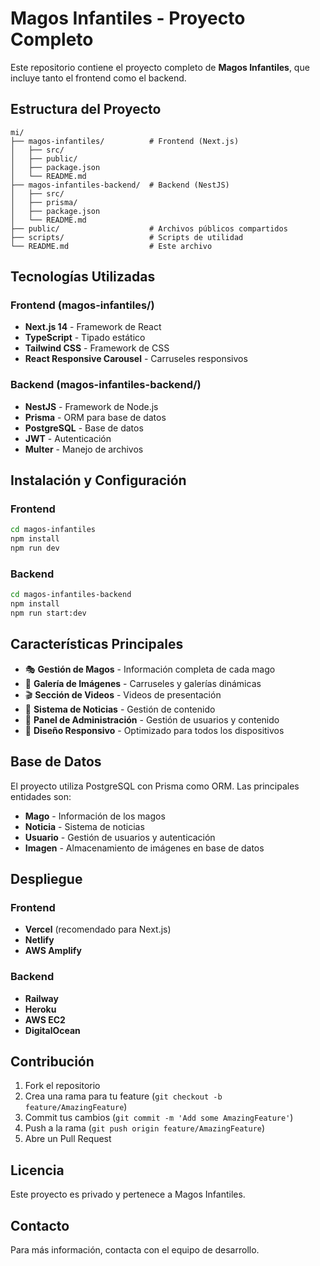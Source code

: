 # Magos Infantiles - Proyecto Completo

Este repositorio contiene el proyecto completo de **Magos Infantiles**, que incluye tanto el frontend como el backend.

## Estructura del Proyecto

```
mi/
├── magos-infantiles/          # Frontend (Next.js)
│   ├── src/
│   ├── public/
│   ├── package.json
│   └── README.md
├── magos-infantiles-backend/  # Backend (NestJS)
│   ├── src/
│   ├── prisma/
│   ├── package.json
│   └── README.md
├── public/                    # Archivos públicos compartidos
├── scripts/                   # Scripts de utilidad
└── README.md                  # Este archivo
```

## Tecnologías Utilizadas

### Frontend (magos-infantiles/)
- **Next.js 14** - Framework de React
- **TypeScript** - Tipado estático
- **Tailwind CSS** - Framework de CSS
- **React Responsive Carousel** - Carruseles responsivos

### Backend (magos-infantiles-backend/)
- **NestJS** - Framework de Node.js
- **Prisma** - ORM para base de datos
- **PostgreSQL** - Base de datos
- **JWT** - Autenticación
- **Multer** - Manejo de archivos

## Instalación y Configuración

### Frontend
```bash
cd magos-infantiles
npm install
npm run dev
```

### Backend
```bash
cd magos-infantiles-backend
npm install
npm run start:dev
```

## Características Principales

- 🎭 **Gestión de Magos** - Información completa de cada mago
- 📸 **Galería de Imágenes** - Carruseles y galerías dinámicas
- 🎬 **Sección de Videos** - Videos de presentación
- 📰 **Sistema de Noticias** - Gestión de contenido
- 🔐 **Panel de Administración** - Gestión de usuarios y contenido
- 📱 **Diseño Responsivo** - Optimizado para todos los dispositivos

## Base de Datos

El proyecto utiliza PostgreSQL con Prisma como ORM. Las principales entidades son:

- **Mago** - Información de los magos
- **Noticia** - Sistema de noticias
- **Usuario** - Gestión de usuarios y autenticación
- **Imagen** - Almacenamiento de imágenes en base de datos

## Despliegue

### Frontend
- **Vercel** (recomendado para Next.js)
- **Netlify**
- **AWS Amplify**

### Backend
- **Railway**
- **Heroku**
- **AWS EC2**
- **DigitalOcean**

## Contribución

1. Fork el repositorio
2. Crea una rama para tu feature (`git checkout -b feature/AmazingFeature`)
3. Commit tus cambios (`git commit -m 'Add some AmazingFeature'`)
4. Push a la rama (`git push origin feature/AmazingFeature`)
5. Abre un Pull Request

## Licencia

Este proyecto es privado y pertenece a Magos Infantiles.

## Contacto

Para más información, contacta con el equipo de desarrollo. 